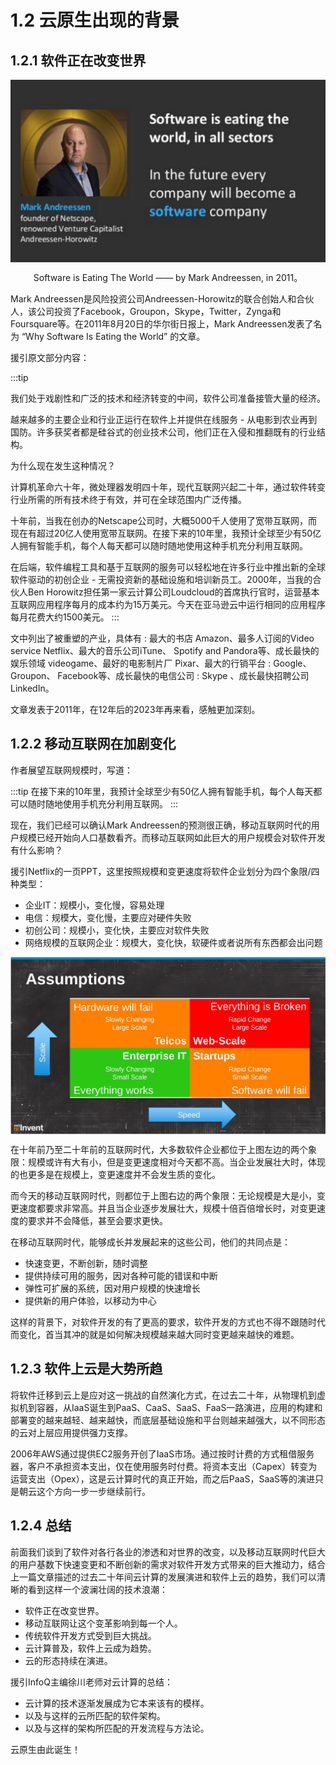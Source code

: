 # 1.2 云原生出现的背景

## 1.2.1 软件正在改变世界

<div  align="center">
	<img src="../assets/SoftwareEatingTheWorld.jpg" width = "620"  align=center />
	<p>Software is Eating The World —— by Mark Andreessen, in 2011。</p>
</div>

Mark Andreessen是风险投资公司Andreessen-Horowitz的联合创始人和合伙人，该公司投资了Facebook，Groupon，Skype，Twitter，Zynga和Foursquare等。在2011年8月20日的华尔街日报上，Mark Andreessen发表了名为 “Why Software Is Eating the World” 的文章。

援引原文部分内容：

:::tip <i></i>

我们处于戏剧性和广泛的技术和经济转变的中间，软件公司准备接管大量的经济。

越来越多的主要企业和行业正运行在软件上并提供在线服务 - 从电影到农业再到国防。许多获奖者都是硅谷式的创业技术公司，他们正在入侵和推翻既有的行业结构。

为什么现在发生这种情况？

计算机革命六十年，微处理器发明四十年，现代互联网兴起二十年，通过软件转变行业所需的所有技术终于有效，并可在全球范围内广泛传播。

十年前，当我在创办的Netscape公司时，大概5000千人使用了宽带互联网，而现在有超过20亿人使用宽带互联网。在接下来的10年里，我预计全球至少有50亿人拥有智能手机，每个人每天都可以随时随地使用这种手机充分利用互联网。

在后端，软件编程工具和基于互联网的服务可以轻松地在许多行业中推出新的全球软件驱动的初创企业 - 无需投资新的基础设施和培训新员工。2000年，当我的合伙人Ben Horowitz担任第一家云计算公司Loudcloud的首席执行官时，运营基本互联网应用程序每月的成本约为15万美元。今天在亚马逊云中运行相同的应用程序每月花费大约1500美元。
:::

文中列出了被重塑的产业，具体有 : 最大的书店 Amazon、最多人订阅的Video service Netflix、最大的音乐公司iTune、 Spotify and Pandora等、成长最快的娱乐领域 videogame、最好的电影制片厂 Pixar、最大的行销平台 : Google、Groupon、 Facebook等、成长最快的电信公司 : Skype 、成长最快招聘公司 LinkedIn。

文章发表于2011年，在12年后的2023年再来看，感触更加深刻。

## 1.2.2 移动互联网在加剧变化

作者展望互联网规模时，写道：

:::tip <i></i> 
在接下来的10年里，我预计全球至少有50亿人拥有智能手机，每个人每天都可以随时随地使用手机充分利用互联网。
:::

现在，我们已经可以确认Mark Andreessen的预测很正确，移动互联网时代的用户规模已经开始向人口基数看齐。而移动互联网如此巨大的用户规模会对软件开发有什么影响？

援引Netflix的一页PPT，这里按照规模和变更速度将软件企业划分为四个象限/四种类型：

- 企业IT：规模小，变化慢，容易处理
- 电信：规模大，变化慢，主要应对硬件失败
- 初创公司：规模小，变化快，主要应对软件失败
- 网络规模的互联网企业：规模大，变化快，软硬件或者说所有东西都会出问题

<div  align="center">
	<img src="../assets/ppt4.jpg" width = "620"  align=center />
</div>

在十年前乃至二十年前的互联网时代，大多数软件企业都位于上图左边的两个象限：规模或许有大有小，但是变更速度相对今天都不高。当企业发展壮大时，体现的也更多是在规模上，变更速度并不会发生质的变化。

而今天的移动互联网时代，则都位于上图右边的两个象限：无论规模是大是小，变更速度都要求非常高。并且当企业逐步发展壮大，规模十倍百倍增长时，对变更速度的要求并不会降低，甚至会要求更快。

在移动互联网时代，能够成长并发展起来的这些公司，他们的共同点是：

- 快速变更，不断创新，随时调整
- 提供持续可用的服务，因对各种可能的错误和中断
- 弹性可扩展的系统，因对用户规模的快速增长
- 提供新的用户体验，以移动为中心

这样的背景下，对软件开发的有了更高的要求，软件开发的方式也不得不跟随时代而变化，首当其冲的就是如何解决规模越来越大同时变更越来越快的难题。

## 1.2.3 软件上云是大势所趋

将软件迁移到云上是应对这一挑战的自然演化方式，在过去二十年，从物理机到虚拟机到容器，从IaaS诞生到PaaS、CaaS、SaaS、FaaS一路演进，应用的构建和部署变的越来越轻、越来越快，而底层基础设施和平台则越来越强大，以不同形态的云对上层应用提供强力支撑。

2006年AWS通过提供EC2服务开创了IaaS市场。通过按时计费的方式租借服务器，客户不承担资本支出，仅在使用服务时付费。将资本支出（Capex）转变为运营支出（Opex），这是云计算时代的真正开始，而之后PaaS，SaaS等的演进只是朝云这个方向一步一步继续前行。


## 1.2.4 总结

前面我们谈到了软件对各行各业的渗透和对世界的改变，以及移动互联网时代巨大的用户基数下快速变更和不断创新的需求对软件开发方式带来的巨大推动力，结合上一篇文章描述的过去二十年间云计算的发展演进和软件上云的趋势，我们可以清晰的看到这样一个波澜壮阔的技术浪潮：

- 软件正在改变世界。
- 移动互联网让这个变革影响到每一个人。
- 传统软件开发方式受到巨大挑战。
- 云计算普及，软件上云成为趋势。
- 云的形态持续在演进。

援引InfoQ主编徐川老师对云计算的总结：

- 云计算的技术逐渐发展成为它本来该有的模样。
- 以及与这样的云所匹配的软件架构。
- 以及与这样的架构所匹配的开发流程与方法论。

云原生由此诞生！

